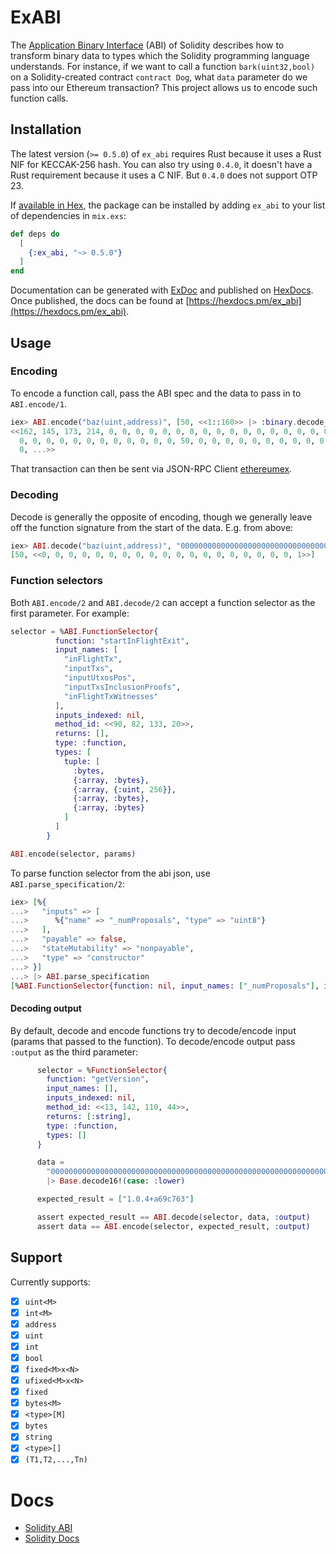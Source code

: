 # ExABI

The [Application Binary Interface](https://solidity.readthedocs.io/en/develop/abi-spec.html) (ABI) of Solidity describes how to transform binary data to types which the Solidity programming language understands. For instance, if we want to call a function `bark(uint32,bool)` on a Solidity-created contract `contract Dog`, what `data` parameter do we pass into our Ethereum transaction? This project allows us to encode such function calls.

## Installation

The latest version (`>= 0.5.0`) of `ex_abi` requires Rust because it uses a Rust NIF for KECCAK-256 hash. You can also try using `0.4.0`, it doesn't have a Rust requirement because it uses a C NIF. But `0.4.0` does not support OTP 23.

If [available in Hex](https://hex.pm/docs/publish), the package can be installed
by adding `ex_abi` to your list of dependencies in `mix.exs`:

```elixir
def deps do
  [
    {:ex_abi, "~> 0.5.0"}
  ]
end
```

Documentation can be generated with [ExDoc](https://github.com/elixir-lang/ex_doc)
and published on [HexDocs](https://hexdocs.pm). Once published, the docs can
be found at [https://hexdocs.pm/ex_abi](https://hexdocs.pm/ex_abi).

## Usage

### Encoding

To encode a function call, pass the ABI spec and the data to pass in to `ABI.encode/1`.

```elixir
iex> ABI.encode("baz(uint,address)", [50, <<1::160>> |> :binary.decode_unsigned])
<<162, 145, 173, 214, 0, 0, 0, 0, 0, 0, 0, 0, 0, 0, 0, 0, 0, 0, 0, 0, 0, 0, 0,
  0, 0, 0, 0, 0, 0, 0, 0, 0, 0, 0, 0, 50, 0, 0, 0, 0, 0, 0, 0, 0, 0, 0, 0, 0, 0,
  0, ...>>
```

That transaction can then be sent via JSON-RPC Client [ethereumex](https://github.com/mana-ethereum/ethereumex).


### Decoding

Decode is generally the opposite of encoding, though we generally leave off the function signature from the start of the data. E.g. from above:

```elixir
iex> ABI.decode("baz(uint,address)", "00000000000000000000000000000000000000000000000000000000000000320000000000000000000000000000000000000000000000000000000000000001" |> Base.decode16!(case: :lower))
[50, <<0, 0, 0, 0, 0, 0, 0, 0, 0, 0, 0, 0, 0, 0, 0, 0, 0, 0, 0, 1>>]
```

### Function selectors

Both `ABI.encode/2` and `ABI.decode/2` can accept a function selector as the first parameter. For example:

``` elixir
selector = %ABI.FunctionSelector{
          function: "startInFlightExit",
          input_names: [
            "inFlightTx",
            "inputTxs",
            "inputUtxosPos",
            "inputTxsInclusionProofs",
            "inFlightTxWitnesses"
          ],
          inputs_indexed: nil,
          method_id: <<90, 82, 133, 20>>,
          returns: [],
          type: :function,
          types: [
            tuple: [
              :bytes,
              {:array, :bytes},
              {:array, {:uint, 256}},
              {:array, :bytes},
              {:array, :bytes}
            ]
          ]
        }

ABI.encode(selector, params)
```

To parse function selector from the abi json, use `ABI.parse_specification/2`:

``` elixir
iex> [%{
...>   "inputs" => [
...>      %{"name" => "_numProposals", "type" => "uint8"}
...>   ],
...>   "payable" => false,
...>   "stateMutability" => "nonpayable",
...>   "type" => "constructor"
...> }]
...> |> ABI.parse_specification
[%ABI.FunctionSelector{function: nil, input_names: ["_numProposals"], inputs_indexed: nil, method_id: <<99, 53, 230, 34>>, returns: [], type: :constructor, types: [uint: 8]}]
```

#### Decoding output

By default, decode and encode functions try to decode/encode input (params that passed to the function). To decode/encode output pass `:output` as the third parameter:

``` elixir
      selector = %FunctionSelector{
        function: "getVersion",
        input_names: [],
        inputs_indexed: nil,
        method_id: <<13, 142, 110, 44>>,
        returns: [:string],
        type: :function,
        types: []
      }

      data =
        "0000000000000000000000000000000000000000000000000000000000000020000000000000000000000000000000000000000000000000000000000000000d312e302e342b6136396337363300000000000000000000000000000000000000"
        |> Base.decode16!(case: :lower)

      expected_result = ["1.0.4+a69c763"]

      assert expected_result == ABI.decode(selector, data, :output)
      assert data == ABI.encode(selector, expected_result, :output)
```


## Support

Currently supports:

  * [X] `uint<M>`
  * [X] `int<M>`
  * [X] `address`
  * [X] `uint`
  * [X] `int`
  * [X] `bool`
  * [X] `fixed<M>x<N>`
  * [X] `ufixed<M>x<N>`
  * [X] `fixed`
  * [X] `bytes<M>`
  * [X] `<type>[M]`
  * [X] `bytes`
  * [X] `string`
  * [X] `<type>[]`
  * [X] `(T1,T2,...,Tn)`

# Docs

* [Solidity ABI](https://solidity.readthedocs.io/en/develop/abi-spec.html)
* [Solidity Docs](https://solidity.readthedocs.io/)
